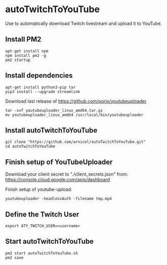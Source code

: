 # autoTwitchToYouTube
Use to automatically download Twitch livestream and upload it to YouTube.

## Install PM2
```
apt-get install npm
npm install pm2 -g
pm2 startup
```

## Install dependencies
```
apt-get install python3-pip tar
pip3 install --upgrade streamlink
```
Download last release of https://github.com/porjo/youtubeuploader
```
tar -xvf youtubeuploader_linux_amd64.tar.gz
mv youtubeuploader_linux_amd64 /usr/local/bin/youtubeuploader
```

## Install autoTwitchToYouTube
```
git clone "https://github.com/arnicel/autoTwitchToYouTube.git"
cd autoTwitchToYouTube
```
## Finish setup of YouTubeUploader
Download your client secret to "./client_secrets.json" from:
https://console.cloud.google.com/apis/dashboard

Finish setup of youtube-upload:
```
youtubeuploader -headlessAuth -filename tmp.mp4
```

## Define the Twitch User
```
export ATY_TWITCH_USER=<username>
```

## Start autoTwitchToYouTube
```
pm2 start autoTwitchToYouTube.sh
pm2 save
```
